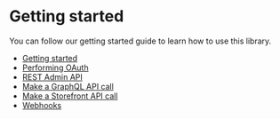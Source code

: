 <!-- Make sure this file is in sync with the Getting started section in README -->

# Getting started

You can follow our getting started guide to learn how to use this library.

- [Getting started](getting_started.md)
- [Performing OAuth](usage/oauth.md)
- [REST Admin API](usage/rest.md)
- [Make a GraphQL API call](usage/graphql.md)
- [Make a Storefront API call](usage/graphql_storefront.md)
- [Webhooks](usage/webhooks.md)
